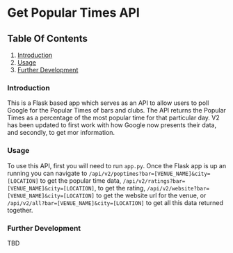 # Get Popular Times API


## Table Of Contents
1. [Introduction](#introduction)
2. [Usage](#usage)
3. [Further Development](#further-development)

### Introduction
This is a Flask based app which serves as an API to allow users to poll Google for the Popular Times of bars and clubs.
The API returns the Popular Times as a percentage of the most popular time for that particular day.
V2 has been updated to first work with how Google now presents their data, and secondly, to get mor information.

### Usage
To use this API, first you will need to run `app.py`. Once the Flask app is up an running you can navigate to 
`/api/v2/poptimes?bar=[VENUE_NAME]&city=[LOCATION]` to get the popular time data, `/api/v2/ratings?bar=[VENUE_NAME]&city=[LOCATION]`,
to get the rating, `/api/v2/website?bar=[VENUE_NAME]&city=[LOCATION]` to get the website url for the venue, or
`/api/v2/all?bar=[VENUE_NAME]&city=[LOCATION]` to get all this data returned together.

### Further Development
TBD
